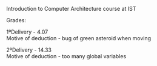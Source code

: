 Introduction to Computer Architecture course at IST

Grades:

1ºDelivery - 4.07   
Motive of deduction - bug of green asteroid when moving

2ºDelivery - 14.33   
Motive of deduction - too many global variables
